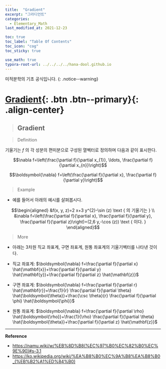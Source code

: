 ```yaml
---
title:  "Gradient"
excerpt: "그라디언트"
categories:
  - Elementary_Math
last_modified_at: 2021-12-23

toc: true
toc_label: "Table Of Contents"
toc_icon: "cog"
toc_sticky: true

use_math: true
typora-root-url: ../../../../hana-dool.github.io
---
```


 미적분학의 기초 공식입니다.
{: .notice--warning}

# [Gradient](#link){: .btn .btn--primary}{: .align-center}

> ## Gradient

> Definition

기울기는 $f$ 의 각 성분의 편미분으로 구성된 열벡터로 정의하며 다음과 같이 표시한다.

$$\nabla f=\left(\frac{\partial f}{\partial x_{1}}, \ldots, \frac{\partial f}{\partial x_{n}}\right)$$

$$\boldsymbol{\nabla} f=\left(\frac{\partial f}{\partial x}, \frac{\partial f}{\partial y}\right)$$

> Example

- 예를 들어서 아래의 예시를 살펴봅시다.

$$\begin{aligned}
&f(x, y, z)=2 x+3 y^{2}-\sin (z) \text { 의 기울기는 } \\
&\nabla f=\left(\frac{\partial f}{\partial x}, \frac{\partial f}{\partial y}, \frac{\partial f}{\partial z}\right)=(2,6 y,-\cos (z)) \text { 이다. }
\end{aligned}$$

> More

- 아래는 3차원 직교 좌표계, 구면 좌표계, 원통 좌표계의 기울기벡터를 나타낸 것이다.

- 직교 좌표계: $\boldsymbol{\nabla} f=\frac{\partial f}{\partial x} \hat{\mathbf{x}}+\frac{\partial f}{\partial y} \hat{\mathbf{y}}+\frac{\partial f}{\partial z} \hat{\mathbf{z}}$
- 구면 좌표계: $\boldsymbol{\nabla} f=\frac{\partial f}{\partial r} \hat{\mathbf{r}}+\frac{1}{r} \frac{\partial f}{\partial \theta} \hat{\boldsymbol{\theta}}+\frac{\csc \theta}{r} \frac{\partial f}{\partial \phi} \hat{\boldsymbol{\phi}}$
- 원통 좌표계: $\boldsymbol{\nabla} f=\frac{\partial f}{\partial \rho} \hat{\boldsymbol{\rho}}+\frac{1}{\rho} \frac{\partial f}{\partial \theta} \hat{\boldsymbol{\theta}}+\frac{\partial f}{\partial z} \hat{\mathbf{z}}$

---

**Reference**

- <https://namu.wiki/w/%EB%8D%B8(%EC%97%B0%EC%82%B0%EC%9E%90)#s-3.1>
- https://ko.wikipedia.org/wiki/%EA%B8%B0%EC%9A%B8%EA%B8%B0_(%EB%B2%A1%ED%84%B0)



